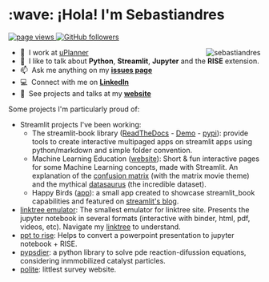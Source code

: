 <h1 align="left" id="sebastiandres-title">:wave: ¡Hola! I'm Sebastiandres</h1>

<p align="left">
  <a href="https://github.com/sebastiandres/sebastiandres">
    <img src="https://komarev.com/ghpvc/?username=sebastiandres" alt="page views" />
  </a>
  <a href="https://github.com/sebastiandres?tab=followers">
    <img alt="GitHub followers" src="https://img.shields.io/github/followers/sebastiandres?color=green&logo=github">
  </a>
</p>

<a href="#sebastiandres-title">
  <img src="https://github-readme-stats.vercel.app/api?username=sebastiandres&show_icons=true&count_private=true&include_all_commits=true" alt="sebastiandres" align="right" />
</a>

- :school: &nbsp;I work at [uPlanner](https://uplanner.com/)
- :speech_balloon: &nbsp;I like to talk about **Python**, **Streamlit**, **Jupyter** and the **RISE** extension.
- :mailbox: &nbsp;Ask me anything on my **[issues page](https://github.com/sebastiandres/sebastiandres/issues)**
- :computer: &nbsp;Connect with me on **[LinkedIn](https://www.linkedin.com/in/sebastiandres/)**
- :speak_no_evil: &nbsp;See projects and talks at my **[website](https://sebastiandres.github.io/blog/)**

Some projects I'm particularly proud of:
- Streamlit projects I've been working:
    - The streamlit-book library ([ReadTheDocs](https://share.streamlit.io/sebastiandres/streamlit_datasaurus/main/app.py) - [Demo](https://share.streamlit.io/sebastiandres/stb_book_demo_v070/main) - [pypi](https://pypi.org/project/streamlit-book/)):  provide tools to create interactive multipaged apps on streamlit apps using python/markdown and simple folder convention.
    - Machine Learning Education ([website](https://streamlit-book.readthedocs.io/en/latest/)): Short & fun interactive pages for some Machine Learning concepts, made with Streamlit. An explanation of the [confusion matrix](https://share.streamlit.io/sebastiandres/ml-edu-1-confusion-matrix/main) (with the matrix movie theme) and the mythical [datasaurus](https://share.streamlit.io/sebastiandres/streamlit_datasaurus/main/app.py) (the incredible dataset).
    - Happy Birds ([app](https://share.streamlit.io/sebastiandres/streamlit_happy_birds/main/happy_birds.py)): a small app created to showcase streamlit_book capabilities and featured on [streamlit's blog](https://blog.streamlit.io/how-to-create-interactive-books-with-streamlit-and-streamlit-book-in-5-steps/).
- [linktree emulator](https://github.com/sebastiandres/linktree): The smallest emulator for linktree site. Presents the jupyter notebook in several formats (interactive with binder, html, pdf, videos, etc). Navigate my [linktree](https://linktr.ee/sebastiandres) to understand.
- [ppt to rise](https://github.com/sebastiandres/pptx_to_RISE): Helps to convert a powerpoint presentation to jupyter notebook + RISE.
- [pypsdier](https://github.com/sebastiandres/pypsdier): a python library to solve pde reaction-difussion equations, considering inmmobilized catalyst particles. 
- [polite](https://github.com/sebastiandres/polite): littlest survey website.
